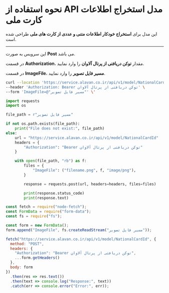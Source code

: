 # نحوه استفاده از API مدل استخراج اطلاعات کارت ملی
 
این مدل برای **استخراج خودکار اطلاعات متنی و عددی از کارت‌ های ملی** طراحی شده است.

---

این سرویس به صورت **Post** می باشد.

در قسمت **Authorization**، مقدار **توکن دریافتی از پرتال آلاوان** را وارد نمایید.

در قسمت **ImageFile**، **مسیر فایل تصویر** را وارد نمایید.


```bash
curl --location 'https://service.alavan.co.ir/api/v1/model/NationalCardId' \
--header 'Authorization: Bearer توکن دریافتی از پرتال آلاوان' \
--form 'ImageFile=@"مسیر فایل تصویر"' \'
```

```python
import requests
import os

file_path = r"مسیر فایل تصویر"

if not os.path.exists(file_path):
    print("File does not exist:", file_path)
else:
    url = "https://service.alavan.co.ir/api/v1/model/NationalCardId"
    headers = {
        "Authorization": "Bearer توکن دریافتی از پرتال آلاوان"
    }

    with open(file_path, "rb") as f:
        files = {
            "ImageFile": ("filename.png", f, "image/png"),
        }

        response = requests.post(url, headers=headers, files=files)

        print(response.status_code)
        print(response.text)
```

```javascript
const fetch = require("node-fetch");
const FormData = require("form-data");
const fs = require("fs");

const form = new FormData();
form.append("ImageFile", fs.createReadStream("مسیر فایل تصویر"));

fetch("https://service.alavan.co.ir/api/v1/model/NationalCardId", {
  method: "POST",
  headers: {
    "Authorization": "Bearer توکن دریافتی از پرتال آلاوان",
    ...form.getHeaders()
  },
  body: form
})
  .then(res => res.text())
  .then(text => console.log("Response:", text))
  .catch(err => console.error("Error:", err));
```

